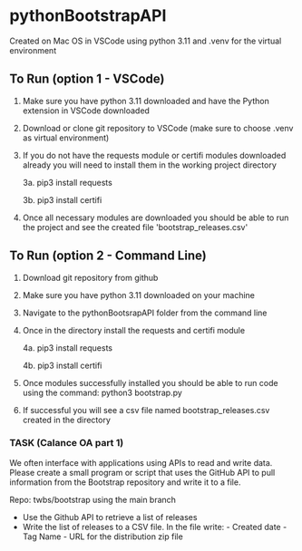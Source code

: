 # pythonBootstrapAPI
Created on Mac OS in VSCode using python 3.11 and .venv for the virtual environment
## To Run (option 1 - VSCode)
1. Make sure you have python 3.11 downloaded and have the Python extension in VSCode downloaded
2. Download or clone git repository to VSCode (make sure to choose .venv as virtual environment)
3. If you do not have the requests module or certifi modules downloaded already you will need to install them in the working project directory
   
    3a. pip3 install requests
   
    3b. pip3 install certifi
   
5. Once all necessary modules are downloaded you should be able to run the project and see the created file 'bootstrap_releases.csv'

## To Run (option 2 - Command Line)
1. Download git repository from github
2. Make sure you have python 3.11 downloaded on your machine
3. Navigate to the pythonBootsrapAPI folder from the command line
4. Once in the directory install the requests and certifi module
   
    4a. pip3 install requests
   
    4b. pip3 install certifi
   
6. Once modules successfully installed you should be able to run code using the command: python3 bootstrap.py
7. If successful you will see a csv file named bootstrap_releases.csv created in the directory

### TASK (Calance OA part 1)

We often interface with applications using APIs to read and write data. Please create a small program or script that uses the GitHub API to pull information from the Bootstrap repository and write it to a file.

Repo: twbs/bootstrap using the main branch

- Use the Github API to retrieve a list of releases
- Write the list of releases to a CSV file. In the file write:
      - Created date
      - Tag Name
      - URL for the distribution zip file
